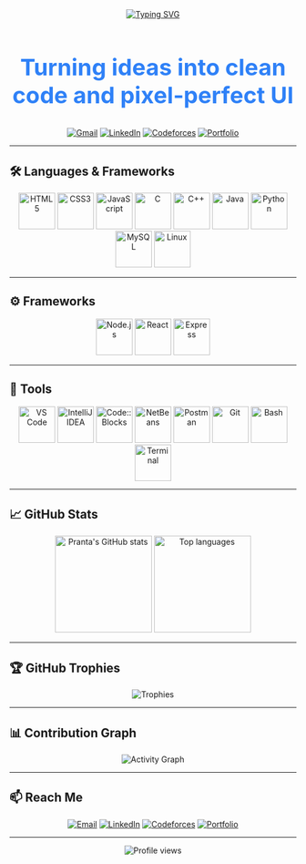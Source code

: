 <!-- README for GitHub profile repository named exactly `pranta2003`. -->
<!-- Copy this whole file into your repo's README.md. Replace placeholders marked with 👉. -->

<div align="center">

<!-- Typing headline with bigger font -->
<a href="https://github.com/pranta2003">
  <img src="https://readme-typing-svg.demolab.com?font=Fira+Code&pause=1000&color=2F81F7&center=true&vCenter=true&width=900&lines=Hello%2C+I'm+Pranta;A+Competitive+Programmer;A+Future+MERN+Developer&fontSize=60" alt="Typing SVG" />
</a>

<!-- Big space between headline and subheadline -->
<div style="margin-top: 60px;"></div>

<!-- Big subheadline -->
<h2 style="font-size: 40px; color:#2F81F7;">Turning ideas into clean code and pixel‑perfect UI</h2>

<!-- Social badges -->
<p>
  <!-- Replace email, linkedin, codeforces, portfolio links below -->
  <a href="mailto:your.email@gmail.com"><img alt="Gmail" src="https://img.shields.io/badge/Gmail-D14836?style=for-the-badge&logo=gmail&logoColor=white"></a>
  <a href="https://www.linkedin.com/in/your-linkedin-username/"><img alt="LinkedIn" src="https://img.shields.io/badge/LinkedIn-0A66C2?style=for-the-badge&logo=linkedin&logoColor=white"></a>
  <a href="https://codeforces.com/profile/your-codeforces-handle"><img alt="Codeforces" src="https://img.shields.io/badge/Codeforces-1F8ACB?style=for-the-badge&logo=codeforces&logoColor=white"></a>
  <a href="https://your-portfolio.site/"><img alt="Portfolio" src="https://img.shields.io/badge/Portfolio-FF7139?style=for-the-badge&logo=firefox-browser&logoColor=white"></a>
</p>

</div>

---

## 🛠️ Languages & Frameworks

<div align="center">
  <!-- Core languages -->
  <img alt="HTML5" src="https://cdn.jsdelivr.net/gh/devicons/devicon/icons/html5/html5-plain.svg" height="64" />
  <img alt="CSS3" src="https://cdn.jsdelivr.net/gh/devicons/devicon/icons/css3/css3-plain.svg" height="64" />
  <img alt="JavaScript" src="https://cdn.jsdelivr.net/gh/devicons/devicon/icons/javascript/javascript-original.svg" height="64" />
  <img alt="C" src="https://cdn.jsdelivr.net/gh/devicons/devicon/icons/c/c-original.svg" height="64" />
  <img alt="C++" src="https://cdn.jsdelivr.net/gh/devicons/devicon/icons/cplusplus/cplusplus-original.svg" height="64" />
  <img alt="Java" src="https://cdn.jsdelivr.net/gh/devicons/devicon/icons/java/java-original.svg" height="64" />
  <img alt="Python" src="https://cdn.jsdelivr.net/gh/devicons/devicon/icons/python/python-original.svg" height="64" />
  <img alt="MySQL" src="https://cdn.jsdelivr.net/gh/devicons/devicon/icons/mysql/mysql-original.svg" height="64" />
  <img alt="Linux" src="https://cdn.jsdelivr.net/gh/devicons/devicon/icons/linux/linux-original.svg" height="64" />
</div>

---

## ⚙️ Frameworks

<div align="center">
  <img alt="Node.js" src="https://cdn.jsdelivr.net/gh/devicons/devicon/icons/nodejs/nodejs-original.svg" height="64" />
  <img alt="React" src="https://cdn.jsdelivr.net/gh/devicons/devicon/icons/react/react-original.svg" height="64" />
  <img alt="Express" src="https://cdn.jsdelivr.net/gh/devicons/devicon/icons/express/express-original.svg" height="64" />
</div>

---

## 🧰 Tools

<div align="center">
  <img alt="VS Code" src="https://cdn.jsdelivr.net/gh/devicons/devicon/icons/vscode/vscode-original.svg" height="64" />
  <img alt="IntelliJ IDEA" src="https://cdn.jsdelivr.net/gh/devicons/devicon/icons/intellij/intellij-original.svg" height="64" />
  <img alt="Code::Blocks" src="https://cdn.jsdelivr.net/gh/devicons/devicon/icons/codeblocks/codeblocks-original.svg" height="64" />
  <img alt="NetBeans" src="https://cdn.jsdelivr.net/gh/devicons/devicon/icons/netbeans/netbeans-original.svg" height="64" />
  <img alt="Postman" src="https://cdn.jsdelivr.net/gh/devicons/devicon/icons/postman/postman-original.svg" height="64" />
  <img alt="Git" src="https://cdn.jsdelivr.net/gh/devicons/devicon/icons/git/git-original.svg" height="64" />
  <img alt="Bash" src="https://cdn.jsdelivr.net/gh/devicons/devicon/icons/bash/bash-original.svg" height="64" />
  <img alt="Terminal" src="https://cdn.jsdelivr.net/gh/devicons/devicon/icons/terminal/terminal-original.svg" height="64" />
</div>

---

## 📈 GitHub Stats

<div align="center">
  <img height="170" alt="Pranta's GitHub stats" src="https://github-readme-stats.vercel.app/api?username=pranta2003&show_icons=true&theme=tokyonight&include_all_commits=true&rank_icon=github" />
  <img height="170" alt="Top languages" src="https://github-readme-stats.vercel.app/api/top-langs/?username=pranta2003&layout=compact&theme=tokyonight" />
</div>

---

## 🏆 GitHub Trophies

<div align="center">
  <img alt="Trophies" src="https://github-profile-trophy.vercel.app/?username=pranta2003&theme=onestar&no-bg=true&no-frame=true&margin-w=12" />
</div>

---

## 📊 Contribution Graph

<div align="center">
  <img alt="Activity Graph" src="https://github-readme-activity-graph.vercel.app/graph?username=pranta2003&theme=react-dark&hide_border=false" />
</div>

---

## 📫 Reach Me

<div align="center">
  <a href="mailto:your.email@gmail.com"><img alt="Email" src="https://img.shields.io/badge/Email-D14836?style=for-the-badge&logo=gmail&logoColor=white" /></a>
  <a href="https://www.linkedin.com/in/your-linkedin-username/"><img alt="LinkedIn" src="https://img.shields.io/badge/LinkedIn-0A66C2?style=for-the-badge&logo=linkedin&logoColor=white" /></a>
  <a href="https://codeforces.com/profile/your-codeforces-handle"><img alt="Codeforces" src="https://img.shields.io/badge/Codeforces-1F8ACB?style=for-the-badge&logo=codeforces&logoColor=white" /></a>
  <a href="https://your-portfolio.site/"><img alt="Portfolio" src="https://img.shields.io/badge/Portfolio-FF7139?style=for-the-badge&logo=firefox-browser&logoColor=white" /></a>
</div>

---

<p align="center">
  <img src="https://komarev.com/ghpvc/?username=pranta2003&style=flat-square&color=2f81f7" alt="Profile views" />
</p>
